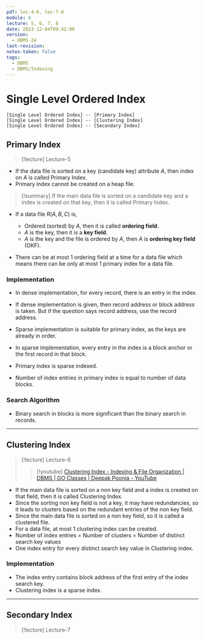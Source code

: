 ```yaml
---
pdf: lec-4-6, lec-7-8
module: 6
lecture: 5, 6, 7, 8
date: 2023-12-04T09:42:00
version:
  - DBMS-24
last-revision: 
notes-taken: false
tags:
  - DBMS
  - DBMS/Indexing
---
```

# Single Level Ordered Index

```nomnoml
[Single Level Ordered Index] -- [Primary Index]
[Single Level Ordered Index] -- [Clustering Index]
[Single Level Ordered Index] -- [Secondary Index]
```

## Primary Index
> [!lecture] Lecture-5

- If the data file is sorted on a key (candidate key) attribute ${} A$, then index on ${} A {}$ is called Primary Index. 
- Primary index cannot be created on a heap file.

> [!summary] 
> If the main data file is sorted on a candidate key and a index is created on that key, then it is called Primary Index.

- If a data file ${} R(A, B, C) {}$ is,
	- Ordered (sorted) by $A$, then it is called **ordering field**.
	- ${} A {}$ is the key, then it is a **key field**.
	- $A$ is the key and the file is ordered by $A$, then $A$ is **ordering key field** (OKF).

- There can be at most 1 ordering field at a time for a data file which means there can be only at most 1 primary index for a data file.

### Implementation

- In dense implementation, for every record, there is an entry in the index.
- If dense implementation is given, then record address or block address is taken. But if the question says record address, use the record address.

- Sparse implementation is suitable for primary index, as the keys are already in order.
- In sparse implementation, every entry in the index is a block anchor or the first record in that block.
- Primary index is sparse indexed.
- Number of index entries in primary index is equal to number of data blocks.

### Search Algorithm

- Binary search in blocks is more significant than the binary search in records.

---
## Clustering Index
> [!lecture] Lecture-6
>> [!youtube] [Clustering Index - Indexing & File Organization | DBMS | GO Classes | Deepak Poonia - YouTube](https://www.youtube.com/watch?v=Wvc0o2eBgmI)

- If the main data file is sorted on a non key field and a index is created on that field, then it is called Clustering Index.
- Since the sorting non key field is not a key, it may have redundancies, so it leads to clusters based on the redundant entries of the non key field.
- Since the main data file is sorted on a non key field, so it is called a clustered file.
- For a data file, at most 1 clustering index can be created.
- Number of index entries = Number of clusters = Number of distinct search key values
- One index entry for every distinct search key value in Clustering index.

### Implementation

- The index entry contains block address of the first entry of the index search key.
- Clustering index is a sparse index.


---
## Secondary Index
> [!lecture] Lecture-7
